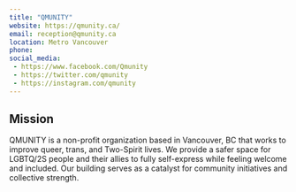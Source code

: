 ```yaml
---
title: "QMUNITY"
website: https://qmunity.ca/
email: reception@qmunity.ca
location: Metro Vancouver
phone: 
social_media: 
 - https://www.facebook.com/Qmunity
 - https://twitter.com/qmunity
 - https://instagram.com/qmunity
---
```


## Mission

QMUNITY is a non-profit organization based in Vancouver, BC that works to improve queer, trans, and Two-Spirit lives. We provide a safer space for LGBTQ/2S people and their allies to fully self-express while feeling welcome and included. Our building serves as a catalyst for community initiatives and collective strength.

